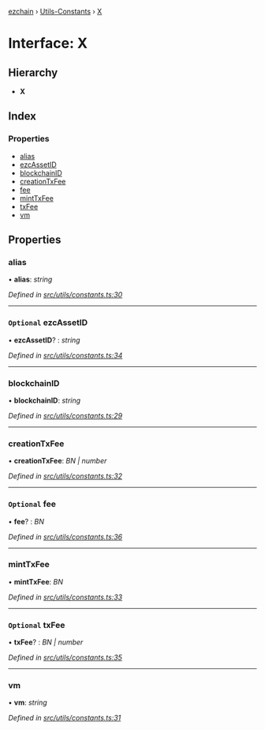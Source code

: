 [ezchain](../README.md) › [Utils-Constants](../modules/utils_constants.md) › [X](utils_constants.x.md)

# Interface: X

## Hierarchy

* **X**

## Index

### Properties

* [alias](utils_constants.x.md#alias)
* [ezcAssetID](utils_constants.x.md#optional-ezcassetid)
* [blockchainID](utils_constants.x.md#blockchainid)
* [creationTxFee](utils_constants.x.md#creationtxfee)
* [fee](utils_constants.x.md#optional-fee)
* [mintTxFee](utils_constants.x.md#minttxfee)
* [txFee](utils_constants.x.md#optional-txfee)
* [vm](utils_constants.x.md#vm)

## Properties

###  alias

• **alias**: *string*

*Defined in [src/utils/constants.ts:30](https://github.com/EZChain-core/ezchainjs/blob/5511161/src/utils/constants.ts#L30)*

___

### `Optional` ezcAssetID

• **ezcAssetID**? : *string*

*Defined in [src/utils/constants.ts:34](https://github.com/EZChain-core/ezchainjs/blob/5511161/src/utils/constants.ts#L34)*

___

###  blockchainID

• **blockchainID**: *string*

*Defined in [src/utils/constants.ts:29](https://github.com/EZChain-core/ezchainjs/blob/5511161/src/utils/constants.ts#L29)*

___

###  creationTxFee

• **creationTxFee**: *BN | number*

*Defined in [src/utils/constants.ts:32](https://github.com/EZChain-core/ezchainjs/blob/5511161/src/utils/constants.ts#L32)*

___

### `Optional` fee

• **fee**? : *BN*

*Defined in [src/utils/constants.ts:36](https://github.com/EZChain-core/ezchainjs/blob/5511161/src/utils/constants.ts#L36)*

___

###  mintTxFee

• **mintTxFee**: *BN*

*Defined in [src/utils/constants.ts:33](https://github.com/EZChain-core/ezchainjs/blob/5511161/src/utils/constants.ts#L33)*

___

### `Optional` txFee

• **txFee**? : *BN | number*

*Defined in [src/utils/constants.ts:35](https://github.com/EZChain-core/ezchainjs/blob/5511161/src/utils/constants.ts#L35)*

___

###  vm

• **vm**: *string*

*Defined in [src/utils/constants.ts:31](https://github.com/EZChain-core/ezchainjs/blob/5511161/src/utils/constants.ts#L31)*
